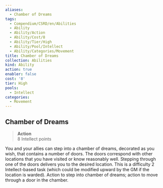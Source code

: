 ```yaml
---
aliases:
  - Chamber of Dreams
tags:
  - Compendium/CSRD/en/Abilities
  - Ability
  - Ability/Action
  - Ability/Cost/8
  - Ability/Tier/High
  - Ability/Pool/Intellect
  - Ability/Categories/Movement
title: Chamber of Dreams
collection: Abilities
kind: Ability
action: true
enabler: false
cost: '8'
tier: High
pools:
  - Intellect
categories:
  - Movement
---
```

## Chamber of Dreams  
>**Action**  
>8 Intellect points
  
You and your allies can step into a chamber of dreams, decorated as you wish, that contains a number of doors. The doors correspond with other locations that you have visited or know reasonably well. Stepping through one of the doors delivers you to the desired location. This is a difficulty 2 Intellect-based task (which could be modified upward by the GM if the location is warded). Action to step into chamber of dreams; action to move through a door in the chamber.